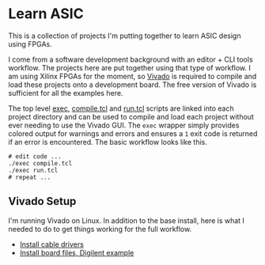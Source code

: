 # Learn ASIC

This is a collection of projects I'm putting together to learn ASIC design using
FPGAs.

I come from a software development background with an editor + CLI tools
workflow. The projects here are put together using that type of workflow. I am
using Xilinx FPGAs for the moment, so
[Vivado](https://www.xilinx.com/support/download.html) is required to compile
and load these projects onto a development board. The free version of Vivado is
sufficient for all the examples here.

The top level [exec](exec), [compile.tcl](compile.tcl) and [run.tcl](run.tcl)
scripts are linked into each project directory and can be used to compile and
load each project without ever needing to use the Vivado GUI. The `exec` wrapper
simply provides colored output for warnings and errors and ensures a `1` exit
code is returned if an error is encountered. The basic workflow looks like this.

```shell
# edit code ...
./exec compile.tcl
./exec run.tcl
# repeat ...
```

## Vivado Setup

I'm running Vivado on Linux. In addition to the base install, here is what I
needed to do to get things working for the full workflow.

- [Install cable drivers](https://docs.xilinx.com/r/en-US/ug973-vivado-release-notes-install-license/Install-Cable-Drivers)
- [Install board files, Digilent example](https://digilent.com/reference/programmable-logic/guides/installing-vivado-and-vitis#install_digilent_s_board_files)
